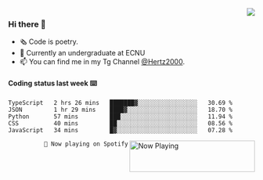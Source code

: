 <img  align="right" src="https://github-readme-stats.vercel.app/api?username=BillChen2K&show_icons=true&count_private=true&hide_title=true">

### Hi there 👋

- 🗞 Code is poetry.
- 🌱 Currently an undergraduate at ECNU
- 📫 You can find me in my Tg Channel [@Hertz2000](https://t.me/Hertz2000).

#### Coding status last week ⌨️

<!--START_SECTION:waka-->
```text
TypeScript   2 hrs 26 mins   ███████▓░░░░░░░░░░░░░░░░░   30.69 % 
JSON         1 hr 29 mins    ████▓░░░░░░░░░░░░░░░░░░░░   18.70 % 
Python       57 mins         ███░░░░░░░░░░░░░░░░░░░░░░   11.94 % 
CSS          40 mins         ██░░░░░░░░░░░░░░░░░░░░░░░   08.56 % 
JavaScript   34 mins         █▓░░░░░░░░░░░░░░░░░░░░░░░   07.28 % 
```
<!--END_SECTION:waka-->


<div>
<a href="https://spotify-now-playing.billchen2k.vercel.app/now-playing?open">
   <img align="right" src="https://spotify-now-playing.billchen2k.vercel.app/now-playing" width="256" height="64" alt="Now Playing">
</a>
</div>

<div>
<p align="right"><code>🎵 Now playing on Spotify</code></p>
</div>

<!--
**BillChen2K/BillChen2K** is a ✨ _special_ ✨ repository because its `README.md` (this file) appears on your GitHub profile.

Here are some ideas to get you started:

- 🔭 I’m currently working on ...
- 🌱 I’m currently learning ...
- 👯 I’m looking to collaborate on ...
- 🤔 I’m looking for help with ...
- 💬 Ask me about ...
- 📫 How to reach me: ...
- 😄 Pronouns: ...
- ⚡ Fun fact: ...
-->
